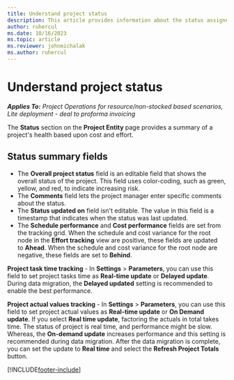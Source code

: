 ```yaml
---
title: Understand project status
description: This article provides information about the status assigned to projects in Dynamics 365 Project Operations. 
author: ruhercul
ms.date: 10/16/2023
ms.topic: article
ms.reviewer: johnmichalak
ms.author: ruhercul
---
```


# Understand project status

_**Applies To:** Project Operations for resource/non-stocked based scenarios, Lite deployment - deal to proforma invoicing_


The **Status** section on the **Project Entity** page provides a summary of a project's health based upon cost and effort.


## Status summary fields

- The **Overall project status** field is an editable field that shows the overall status of the project. This field uses color-coding, such as green, yellow, and red, to indicate increasing risk. 
- The **Comments** field lets the project manager enter specific comments about the status. 
- The **Status updated on** field isn't editable. The value in this field is a timestamp that indicates when the status was last updated.
- The **Schedule performance** and **Cost performance** fields are set from the tracking grid. When the schedule and cost variance for the root node in the **Effort tracking** view are positive, these fields are updated to **Ahead**. When the schedule and cost variance for the root node are negative, these fields are set to **Behind**.

**Project task time tracking** - In **Settings** > **Parameters**, you can use this field to set project tasks time as **Real-time update** or **Delayed update**. During data migration, the **Delayed updated** setting is recommended to enable the best performance.

**Project actual values tracking** - In **Settings** > **Parameters**, you can use this field to set project actual values as **Real-time update** or **On Demand update**. If you select **Real time update**, factoring the actuals in total takes time. The status of project is real time, and performance might be slow. Whereas, the **On-demand update** increases performance and this setting is recommended during data migration. After the data migration is complete, you can set the update to **Real time** and select the **Refresh Project Totals** button.

[!INCLUDE[footer-include](../includes/footer-banner.md)]
